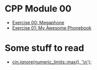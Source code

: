 # CPP Module 00

- [Exercise 00:
  Megaphone](https://github.com/caps-/CPPmodules/tree/master/CPPmodule00/ex00)
- [Exercise 01: My Awesome
  Phonebook](https://github.com/caps-/CPPmodules/tree/master/CPPmodule00/ex01)

# Some stuff to read
- [cin.ignore(numeric_limits<streamsize>::max(), '\n');](https://gist.github.com/DerexScript/d4220fdd40203978f8ba80c0010fa970)
